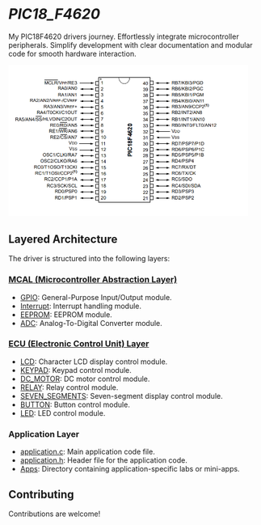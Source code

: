 # *PIC18_F4620*
My PIC18F4620 drivers journey. Effortlessly integrate microcontroller peripherals. Simplify development with clear documentation and modular code for smooth hardware interaction.

<div style="text-align: right; padding-right: 30px;">
  <img src="Apps/Supplementary/PinDiagram.png" alt="Pin Diagram" width="600">
</div>

## Layered Architecture
The driver is structured into the following layers:

### [MCAL (Microcontroller Abstraction Layer)](MCAL/)
- [GPIO](MCAL/GPIO/): General-Purpose Input/Output module.
- [Interrupt](MCAL/Interrupt/): Interrupt handling module.
- [EEPROM](MCAL/EEPROM): EEPROM module.
- [ADC](MCAL/ADC): Analog-To-Digital Converter module.

### [ECU (Electronic Control Unit) Layer](ECU/)
- [LCD](ECU/LCD/): Character LCD display control module.
- [KEYPAD](ECU/KEYPAD/): Keypad control module.
- [DC_MOTOR](ECU/DC_MOTOR/): DC motor control module.
- [RELAY](ECU/RELAY/): Relay control module.
- [SEVEN_SEGMENTS](ECU/SEVEN_SEGMENTS/): Seven-segment display control module.
- [BUTTON](ECU/BUTTON/): Button control module.
- [LED](ECU/LED/): LED control module.

### Application Layer
- [application.c](application.c): Main application code file.
- [application.h](application.h): Header file for the application code.
- [Apps](Apps/): Directory containing application-specific labs or mini-apps.

## Contributing
Contributions are welcome!



